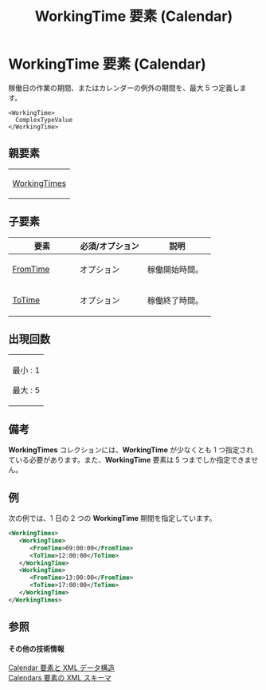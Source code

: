 ﻿---
title: WorkingTime 要素 (Calendar)
TOCTitle: WorkingTime 要素
ms:assetid: 8df6f9e2-701d-4ea4-87a9-8b3e6debd4b7
ms:mtpsurl: https://msdn.microsoft.com/ja-jp/library/Bb968585(v=office.12)
ms:contentKeyID: 16741989
ms.date: 06/30/2008
mtps_version: v=office.12
dev_langs:
- xml
ms.translationtype: HT
---

# WorkingTime 要素 (Calendar)

稼働日の作業の期間、またはカレンダーの例外の期間を、最大 5 つ定義します。

    <WorkingTime>
      ComplexTypeValue
    </WorkingTime>

## 親要素

<table>
<colgroup>
<col style="width: 100%" />
</colgroup>
<tbody>
<tr class="odd">
<td><p><a href="workingtimes-element-calendar.md">WorkingTimes</a></p></td>
</tr>
</tbody>
</table>


## 子要素


<table>
<colgroup>
<col style="width: 33%" />
<col style="width: 33%" />
<col style="width: 33%" />
</colgroup>
<thead>
<tr class="header">
<th>要素</th>
<th>必須/オプション</th>
<th>説明</th>
</tr>
</thead>
<tbody>
<tr class="odd">
<td><p><a href="fromtime-element-calendar.md">FromTime</a></p></td>
<td><p>オプション</p></td>
<td><p>稼働開始時間。</p></td>
</tr>
<tr class="even">
<td><p><a href="totime-element-calendar.md">ToTime</a></p></td>
<td><p>オプション</p></td>
<td><p>稼働終了時間。</p></td>
</tr>
</tbody>
</table>


## 出現回数

<table>
<colgroup>
<col style="width: 100%" />
</colgroup>
<tbody>
<tr class="odd">
<td><p>最小 : 1</p>
<p>最大 : 5</p></td>
</tr>
</tbody>
</table>


## 備考

**WorkingTimes** コレクションには、**WorkingTime** が少なくとも 1 つ指定されている必要があります。また、**WorkingTime** 要素は 5 つまでしか指定できません。

## 例

次の例では、1 日の 2 つの **WorkingTime** 期間を指定しています。

``` xml
<WorkingTimes>
   <WorkingTime>
      <FromTime>09:00:00</FromTime>
      <ToTime>12:00:00</ToTime>
   </WorkingTime>
   <WorkingTime>
      <FromTime>13:00:00</FromTime>
      <ToTime>17:00:00</ToTime>
   </WorkingTime>
</WorkingTimes>
```

## 参照

#### その他の技術情報

[Calendar 要素と XML データ構造](calendar-elements-and-xml-structure.md)  
[Calendars 要素の XML スキーマ](xml-schema-for-the-calendars-element.md)

